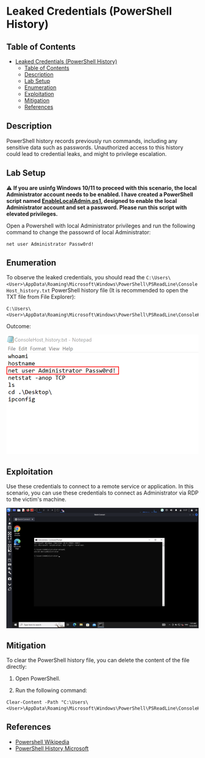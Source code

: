 # Leaked Credentials (PowerShell History)

## Table of Contents

- [Leaked Credentials (PowerShell History)](#leaked-credentials-powershell-history)
  - [Table of Contents](#table-of-contents)
  - [Description](#description)
  - [Lab Setup](#lab-setup)
  - [Enumeration](#enumeration)
  - [Exploitation](#exploitation)
  - [Mitigation](#mitigation)
  - [References](#references)

## Description

PowerShell history records previously run commands, including any sensitive data such as passwords. Unauthorized access to this history could lead to credential leaks, and might to privilege escalation.

## Lab Setup

:warning: <b>If you are usinfg Windows 10/11 to proceed with this scenario, the local Administrator account needs to be enabled. I have created a PowerShell script named [EnableLocalAdmin.ps1](/Lab-Setup-Scripts/EnableLocalAdmin.ps1), designed to enable the local Administrator account and set a password. Please run this script with elevated privileges.</b>

Open a Powershell with local Administrator privileges and run the following command to change the passowrd of local Administrator:

```
net user Administrator Passw0rd!
```

## Enumeration

To observe the leaked credentials, you should read the `C:\Users\<User>\AppData\Roaming\Microsoft\Windows\PowerShell\PSReadLine\ConsoleHost_history.txt` PowerShell history file (It is recommended to open the TXT file from File Explorer):

```
C:\Users\<User>\AppData\Roaming\Microsoft\Windows\PowerShell\PSReadLine\ConsoleHost_history.txt
```

Outcome:

![Leaked-Creds-PS-History-Enumeration](/Pictures/Leaked-Credentials-PS-Enumeration1.png)

## Exploitation

Use these credentials to connect to a remote service or application. In this scenario, you can use these credentials to connect as Administrator via RDP to the victim's machine.

![Leaked-Creds-PS-History-Exploitation](/Pictures/Leaked-Credentials-PS-Exploitation1.png)

## Mitigation

To clear the PowerShell history file, you can delete the content of the file directly:

1) Open PowerShell.

2) Run the following command: 

```
Clear-Content -Path "C:\Users\<User>\AppData\Roaming\Microsoft\Windows\PowerShell\PSReadLine\ConsoleHost_history.txt"
```

## References

- [Powershell Wikipedia](https://en.wikipedia.org/wiki/PowerShell)
- [PowerShell History Microsoft](https://learn.microsoft.com/en-us/powershell/module/microsoft.powershell.core/about/about_history?view=powershell-7.4)
